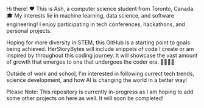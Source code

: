 Hi there! ❤️ This is Ash, a computer science student from Toronto, Canada. 🎓 My interests lie in machine learning, data science, and software engineering! I enjoy participating in tech conferences, hackathons, and personal projects.

Hoping for more diversity in STEM, this GitHub is a starting point to goals being achieved. HerStoryBytes will include snippets of code I create or am inspired by throughout this coding journey. It will showcase the vast amount of growth that emerges to one that undergoes the coder era. 👩🏽‍💻🧠

Outside of work and school, I'm interested in following currect tech trends, science development, and how AI is changing the world in a better way!

Please Note: This repository is currently in-progress as I am hoping to add some other projects on here as well. It will soon be completed!
